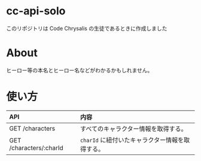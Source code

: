 # cc-api-solo

このリポジトリは Code Chrysalis の生徒であるときに作成しました

# About

ヒーロー等の本名とヒーロー名などがわかるかもしれません。

# 使い方

| API                     | 内容                                            |
| :---------------------- | :---------------------------------------------- |
| GET /characters         | すべてのキャラクター情報を取得する。            |
| GET /characters/:charId | `charId` に紐付いたキャラクター情報を取得する。 |
